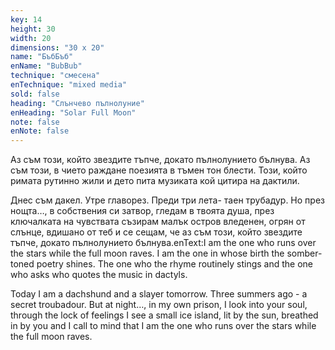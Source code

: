 ```yaml
---
key: 14
height: 30
width: 20
dimensions: "30 x 20"
name: "БъбБъб"
enName: "BubBub"
technique: "смесена"
enTechnique: "mixed media"
sold: false
heading: "Слънчево пълнолуние"
enHeading: "Solar Full Moon"
note: false
enNote: false
---
```

Аз съм този, който звездите тъпче, докато пълнолунието бълнува. Аз съм този, в чието раждане поезията в тъмен тон блести. Този, който римата рутинно жили и дето пита музиката кой цитира на дактили. 

Днес съм дакел. Утре главорез. Преди три лета- таен трубадур. Но през нощта…, в собствения си затвор, гледам в твоята душа, през ключалката на чувствата съзирам малък остров вледенен, огрян от слънце, вдишано от теб и се сещам, че аз съм този, който звездите тъпче, докато пълнолунието бълнува.enText:I am the one who runs over the stars while the full moon raves. I am the one in whose birth the somber-toned poetry shines. The one who the rhyme routinely stings and the one who asks who quotes the music in dactyls. 

Today I am a dachshund and a slayer tomorrow. Three summers ago - a secret troubadour. But at night…, in my own prison, I look into your soul, through the lock of feelings I see a small ice island, lit by the sun, breathed in by you and I call to mind that I am the one who runs over the stars while the full moon raves.